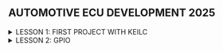 ## AUTOMOTIVE ECU DEVELOPMENT 2025
<details><summary>LESSON 1: FIRST PROJECT WITH KEILC</summary>
    <p>
        
## LESSON 1: FIRST PROJECT WITH KEILC
### 1. Keilc
`KeilC` là một môi trường phát triển tích hợp (IDE) phổ biến được sử dụng để lập trình các vi điều khiển, đặc biệt là dòng vi điều khiển ARM Cortex-M, bao gồm STM32, LPC, Kinetis, và nhiều dòng vi điều khiển khác.
#### 1.1 Các thành phần chính của KeilC
- KeilC bao gồm các thành phần quan trọng sau:
  - µVision IDE: Giao diện tích hợp để viết, biên dịch và debug code.
  - C/C++ Compiler (Arm Compiler): Trình biên dịch mạnh mẽ giúp tối ưu hóa mã nguồn.
  - Debugger: Công cụ gỡ lỗi hỗ trợ mô phỏng và debug trực tiếp trên phần cứng.
  - RTX Real-Time Operating System (RTOS): Hệ điều hành thời gian thực cho vi điều khiển.
#### 1.2. Đặc điểm nổi bật của KeilC
- Hỗ trợ vi điều khiển ARM Cortex-M: KeilC là lựa chọn hàng đầu khi lập trình STM32.
- Không cần CubeMX: Người dùng có thể tự viết code mà không phụ thuộc vào các file tự động sinh của CubeMX.
- Hỗ trợ Debug mạnh mẽ: Cho phép debug qua JTAG, SWD, và giả lập.
- Thư viện phong phú: Cung cấp nhiều thư viện hỗ trợ phát triển ứng dụng nhúng.
- Giao diện trực quan: Dễ dàng cấu hình, quản lý dự án và biên dịch code.

![image](https://github.com/user-attachments/assets/343dceb4-8bb7-4e19-9910-e4676cbe6352)
### 2.Tạo project đầu tiên với Keilc
#### 2.1. Cài đặt
- Cài đặt Keil C về máy :https://www.keil.com/download/
- Cài đặt ST-link driver để nạp và debug: https://www.keil.com/download/
- Cài đặt thư viện chuẩn của STM32F103c8t6 cho keil: https://www.keil.arm.com/devices/
#### 2.2. Tạo project
- Ở màn hình chính của KeilC, trong mục Project, chọn New uVision Project, chọn thư mục lưu và đặt tên.
- Sau khi project được tạo, KeilC sẽ hiện cửa sổ để người dùng chọn dòng MCU sử dụng. Ở đây là STM32F103C8
![image](https://github.com/user-attachments/assets/e08a16bb-667c-477a-abb1-d470ee5c1cf7)
Nhấn OK, chuyển sang cửa sổ để thêm các files và thư viện cần thiết.
![image](https://github.com/user-attachments/assets/9f98fd97-8db1-4205-b58e-a181a07deb5e)
Tạo file main.c và add vào project.
![image](https://github.com/user-attachments/assets/18823c59-1d35-4f5d-bc40-b3fe784e76d0)
có thể thử build để kiểm tra xem có lỗi khi link thư viện không.
### 3. Blink Led PC13
Kit Bluepill có sẵn 1 user led trên board, led này nối tới chân 13 của GPIOC (chân PC13), nên chúng ta sẽ dùng nó để test hoạt động trong bài đầu tiên.
![image](https://github.com/user-attachments/assets/26fab549-ad5d-4b9e-ab35-c811514cf604)
- Để Blink led PC13 cần thực hiện 3 bước:
  - Cấp xung clock cho ngoại vi
  - Cấu hình chân của ngoại vi
  - Sử dụng ngoại v
#### 3.1. Cấp xung clock cho ngoại vi
Để cấu hình hoạt động cho các ngoại vi, trước hết cần cấu hình cấp xung clock cho chúng qua các bus.
- Các ngoại vi được cấp xung clock thông qua các đường bus sau:
  - `AHB (Advanced High Speed Buses)`: Đây là Bus kết nối hệ thống.
  - `APB1, APB2 (Advanced Peripheral Buses 1,2)`: Đây là các Bus kết nối với thiết bị ngoại vi và kết nối với hệ thống thông qua AHB.
-> Để cấu hình Clock cho một ngoại vi, chúng ta cần nắm được ngoại vi đó được cấp clock từ đường bus nào (AHB/APB). 
![image](https://github.com/user-attachments/assets/9cc317d1-ca02-4e6d-a194-83899628b0e5)
- Nhìn sơ đồ ta thấy được, **các GPIO được cấp clock từ APB2**
- **RCC (Reset and Clock Control)** là bộ điều khiển xung nhịp trên STM32, chịu trách nhiệm quản lý nguồn xung nhịp cho CPU, GPIO, bộ nhớ và các ngoại vi khác. Trong STM32F103, RCC có địa chỉ cơ bản là `0x40021000`.
- **APB2** được cấu hình bởi **thanh ghi APB2 peripheral clock enable register (RCC_APB2ENR)**. 
![image](https://github.com/user-attachments/assets/d5bb76c8-7c0d-4bf0-aa03-5f37fa297e8e)
- **thanh ghi APB2 peripheral clock enable register (RCC_APB2ENR)** được định nghĩa với `offset` (độ lệch) so với địa chỉ cơ bản là `0x18`
--> địa chỉ đầy đủ của thanh ghi RCC_APB2ENR là `0x40021018` và được định nghĩa như sau
  ```c
  #define RCC_APB2ENR *((unsigned int*)0x40021018)
  
![image](https://github.com/user-attachments/assets/10539415-44f1-446d-b233-c179ee737c80)
- Set bit IOPCEN lên 1 để cấp clock cho GPIOC.
  ```c
    RCC_APB2ENR |= (1<<4);
#### 3.2. Cấu hình chế độ hoạt động
- Sau khi cấp clock cho GPIOC, cần cấu hình chân (xác định chân và chế độ hoạt động của chân đó, cụ thể là PC13) trong thanh ghi Port configuration register
**Port configuration register low (GPIOx_CRL)**: cấu hình cho các chân từ 0-7 trong Portx
![image](https://github.com/user-attachments/assets/28b528aa-24d6-4881-9294-621d25421837)
**Port configuration register high (GPIOx_CRH)**: cấu hình cho các chân từ 8-15 trong Portx
![image](https://github.com/user-attachments/assets/260c7bb5-897c-4e58-9a2a-00935a498009)
- địa chỉ đầy đủ của thanh ghi GPIOC_CRH là `0x40011004` và được định nghĩa như sau:
  ```c
      #define GPIOC_CRH *((unsigned int *) 0x40011004)// dia chi portc
  
- Các cặp bit CNFy cùng với các cặp bit MODEy tương ứng giúp xác định chế độ hoạt động và các thông số của từng chân. 
- Trong bài này, ta cần cấu hình cho PC13 làm ngõ ra chân Output, Push - pull, tốc độ 50mHz --> nên ta cấu hình thanh ghi GPIOC_CRH, **MODE13** có cặp bit **11** và **CNF13** với cặp bit **00**
![image](https://github.com/user-attachments/assets/1d14befe-d261-4f2f-87f7-b86b774e4697)
    ```c
    GPIOC_CRH &= ~((1<<23)|(1<<22)); // ~(1:1) = (0:0)
	GPIOC_CRH |= ((1<<21)|(1<<20));
#### 3.3. Ghi giá trị 
- Sau khi đã cấu hình xong, tiến hành ghi giá trị ra chân PC13 để điều khiển Led. Trạng thái các chân trên Port tương ứng được xác định bởi các bit trong thanh ghi Port output data register (GPIOx_ODR). 
- Bằng cách thay đổi giá trị Bit ODR13 trong thanh ghi này, chúng ta có thể điều khiển trạng thái Led ở chân PC13.
- Ví dụ, có thể điều khiển led nhấp nháy sau 1 khoảng thời gian bằng các lệnh sau.
    ```c
    while(1){

    	GPIOC->ODR |= 1<<13; // off
    	delay(10000000);
    	GPIOC->ODR &= ~(1<<13); // on
    	delay(10000000);
        }
- Hàm delay() được viết như sau:
    ```c
    void delay(__IO uint32_t timedelay){ 
	for(int i=0; i<timedelay; i++){}
    }
### 4. Xây dựng cấu trúc thanh ghi của các ngoại vi
- Thay vì dùng #define, ta có thể dùng struct để nhóm tất cả các thanh ghi RCC và GPIO vào một cấu trúc:
    ```c
    typedef struct
    {
    unsigned int CRL;
    unsigned int CRH;
    unsigned int IDR;
    unsigned int ODR;
    unsigned int BSRR;
    unsigned int BRR;
    unsigned int LCKR;
    } GPIO_TypeDef;

    
    typedef struct
    {
     volatile unsigned int CR;         // Địa chỉ offset: 0x00
    volatile unsigned int CFGR;       // Địa chỉ offset: 0x04
    volatile unsigned int CIR;        // Địa chỉ offset: 0x08
    volatile unsigned int APB2RSTR;   // Địa chỉ offset: 0x0C
    volatile unsigned int APB1RSTR;   // Địa chỉ offset: 0x10
    volatile unsigned int AHBENR;     // Địa chỉ offset: 0x14
    volatile unsigned int APB2ENR;    // Địa chỉ offset: 0x18
    volatile unsigned int APB1ENR;    // Địa chỉ offset: 0x1C
    volatile unsigned int BDCR;       // Địa chỉ offset: 0x20
    volatile unsigned int CSR;        // Địa chỉ offset: 0x24
    } RCC_TypeDef; // 1 phan tu chiem 32 bit, phan tu tiep theo cung chiem 32bit tiep theo
- Với cách này, ta có thể truy cập thanh ghi như truy cập thuộc tính của struct:
  	```c
  	 #define RCC ((RCC_TypeDef *) 0x40021000) // dia chi cua struct
	#define GPIOC ((GPIO_TypeDef *) 0x40011000) // dia chi port c
	RCC->APB2ENR |= (1 << 4);  // Bật Clock cho GPIOC
### 5. Tổng kết và mở rộng
- Việc code trên thanh ghi nhằm giúp các bạn hiểu rõ cách hoạt động chi tiết của từng ngoại vi, cũng như tăng hiệu suất của chương trình.
- Tuy nhiên, việc lập trình thanh ghi có thể trở nên khá phức tạp
	```c
 	void WritePin(GPIO_TypeDef *GPIO_Port, uint8_t Pin, uint8_t state)
	{
	if(state == HIGH)
	GPIO_Port->ODR |= (1 << Pin);
	else
	GPIO_Port->ODR &= ~(1 << Pin);
	}
	
	void GPIO_Config(void){			
 	   GPIOC->CRH |= GPIO_CRH_MODE13_0; 	//MODE13[1:0] = 11: Output mode, max speed 50 MHz
 	   GPIOC->CRH |= GPIO_CRH_MODE13_1; 	
 	   GPIOC->CRH &= ~GPIO_CRH_CNF13_0;	              //CNF13[1:0] = 00: General purpose output push-pull
   	 GPIOC->CRH &= ~GPIO_CRH_CNF13_1;
	}
 ### 6. Đọc trạng thái nút nhấn
 - Sơ đồ đọc trạng thái
![image](https://github.com/user-attachments/assets/429cbb1b-0092-46f7-b1fe-a155366b30a6)
- Cấp clock cho ngoại vi: cấp cho GPIOA và GPIOC
  	```c
	RCC -> APB2ENR |= ((1<<4)|(1<<2));// bit 1 o vi tri thu 4 va 2, con lai bang 0 (GPIOC va GPIOA)
- Cấu hình chế độ chân:
  ![image](https://github.com/user-attachments/assets/507f207f-630e-4922-ae86-34b16ece68d7)
	```c
 	GPIOC -> CRH&= ~((1<<23)|(1<<22)); // ~(1:1) = (0:0)
	GPIOC ->CRH|= ((1<<21)|(1<<20));
	// PA0
	GPIOA-> CRL &= ~((1<<0)|(1<<1)|(1<<2));
	GPIOA ->CRL |=  (1<<3);
	GPIOA -> ODR |= 1; // pull up or pull down
 - sử dụng ngoại vi:
	```c
	   while(1){
		if((GPIOA->IDR & (1 << 0)) == 0) // Đọc trạng thái nút nhấn
		{
			GPIOC->ODR = 0 << 13;   // Nếu PA0 = 0 -> PC13 = 0
		}
		else
		{
			GPIOC->ODR = 1 << 13;   // Nếu PA0 = 1 -> PC13 = 1
		}
	}
</details>

<details><summary>LESSON 2: GPIO</summary>
    <p>	
	    
 ## LESSON 2: GPIO
 ### 1. Thư viện STM32F10x Standard Peripherals Firmware Library 
- Là 1 thư viện hoàn chỉnh được phát triển cho dòng Stm32. Bao gồm đầy đủ driver cho tất cả các ngoại vi tiêu chuẩn.
- Thư viện này bao gồm các hàm, cấu trúc dữ liệu và macro của các tính năng thiết bị ngoại vi STM32. 
- Cấu trúc thư viện:
	- stm32f10x.h – Header chính của thư viện.
	- Thư viện con (cho từng ngoại vi):
		- stm32f10x_rcc.h – Quản lý clock
		- stm32f10x_gpio.h – Quản lý GPIO
		- stm32f10x_usart.h – Quản lý UART
		- stm32f10x_tim.h – Quản lý Timer
		- stm32f10x_adc.h – Quản lý ADC
		- stm32f10x_exti.h – Quản lý ngắt ngoài
		- … và nhiều thư viện khác
### 2. Cấu hình và sử dụng ngoại vi (GPIO)
- Thư viện SPL cung cấp các hàm và các định nghĩa giúp việc cấu hình và sử dụng ngoại vi dễ dàng và rõ ràng.
- Các hàm phục vụ cho việc cấu hình GPIO, cấp xung ngoại vi được định nghĩa trong file `"stm32f10x_rcc.h"`, và `"stm32f10x_gpio.h"`. Ở trong thư viện này, các cấu hình được chia thành các trường và định nghĩa bằng các cấu trúc như struct và enum.
- chúng ta vẫn sẽ theo 3 bước: Cấp clock ngoại vi, cấu hình và sử dụng.
![image](https://github.com/user-attachments/assets/0470103f-455f-456b-a137-60faaecc33b7)
#### 2.1. Cấp xung clock cho GPIO
- Các hàm có chức năng cấp xung hoặc ngừng cấp xung cho ngoại vi tương ứng. Các hàm này được định nghĩa trong file "stm32f10x_rcc.h". 
- Các hàm này nhận tham số vào là Macro của các ngoại vi được định nghĩa sẵn trong file header, tham số thứ 2 quy định việc cấp hay ngưng xung clock cho ngoại vi tương ứng.
- **RCC_APB1PeriphClockCmd** //Enables or disables the Low Speed APB (APB1) peripheral clock. 
- **RCC_APB2PeriphClockCmd** // Enables or disables the High Speed APB (APB2) peripheral clock.
- **RCC_AHBPeriphClockCmd**
- Trong bài này sử dụng led PC13, nên cấp xung cho GPIOC qua Bus APB2
 	 ```c
	RCC_APB2PeriphClockCmd (RCC_APB2Periph_GPIOC, ENABLE); // để cấu hình clock.
- Viết vào hàm RCC_Config() để gọi hàm cấp xung clock 
	```c
	void RCC_Config(){
		RCC_APB2PeriphClockCmd(RCC_APB2Periph_GPIOC, ENABLE);
		RCC_APB1PeriphClockCmd(RCC_APB1Periph_TIM2, ENABLE);
	}
#### 2.2. Cấu hình GPIO
- Trong thư viện SPL, các thuộc tính của GPIO được tổ chức thành 1 struct GPIO_InitTypeDef chứa các trường GPIO_Mode, GPIO_Pin và GPIO_Speed.
  	```c
	typedef struct
	{
	  uint16_t GPIO_Pin;             /*!< Specifies the GPIO pins to be configured.
	                                      This parameter can be any value of @ref GPIO_pins_define */
	
	  GPIOSpeed_TypeDef GPIO_Speed;  /*!< Specifies the speed for the selected pins.
	                                      This parameter can be a value of @ref GPIOSpeed_TypeDef */
	
	  GPIOMode_TypeDef GPIO_Mode;    /*!< Specifies the operating mode for the selected pins.
	                                      This parameter can be a value of @ref GPIOMode_TypeDef */
	}GPIO_InitTypeDef;

- các thuộc tính của 1 chân trong GPIO có thể được cấu hình thông qua struct GPIO_InitTypeDef, chúng ta sẽ tạo 1 biến struct kiểu này, sau đó gán các giá trị cần cấu hình thông qua biến đó.
 	```c
	GPIO_InitTypeDef GPIO_InitStruct;
	RCC_APB2PeriphClockCmd(RCC_APBxPeriph_GPIOx, ENABLE);
	
	GPIO_InitStruct.GPIO_Pin = GPIO_Pin_x;
	GPIO_InitStruct.GPIO_Mode = GPIO_Mode_xx;
	GPIO_InitStruct.GPIO_Speed = GPIO_Speed_xx;
	GPIO_Init(GPIOx, &GPIO_InitStruct);
 - khởi tạo GPIOx với các tham số đã được thiết lập trong GPIO_InitStruct. Hàm nhận 2 tham số là 1 GPIOx cần khởi tạo và 1 con trỏ trỏ tới struct GPIO_InitTypedDef chứa các thông tin đã thiết lập cho GPIO. 
- Vì vậy, để khởi tạo 1 GPIO để sử dụng, trước tiên cần cấu hình clock, sau đó tạo 1 struct GPIO_InitTypedDef  cấu hình tham số cho GPIO, sau đó gọi hàm GPIO_Init() với GPIOx cần cấu hình và struct vừa tạo.

##### 2.2.1. GPIO_Pin
- GPIO_Pin là trường xác định chân trong GPIOx tương ứng. các giá trị được khai báo trong file header, có dạng GPIO_Pin_x với x là chân từ 0-15.
![image](https://github.com/user-attachments/assets/86ad598b-be52-4735-b455-e2957d3acc1b)
##### 2.2.2. GPIO_Speed
- GPIO_Speed là trường xác định tốc độ đáp ứng của chân. Thường được cấu hình đi kèm với chế độ Output, các giá trị cũng được khai báo trong file header trong GPIO_SpeedTypeDef:
	```c
 	typedef enum
	{ 
	  GPIO_Speed_10MHz = 1,
	  GPIO_Speed_2MHz, 
	  GPIO_Speed_50MHz
	}GPIOSpeed_TypeDef;
##### 2.2.3. GPIO Mode
- GPIO_Mode là một trường dùng để xác định chế độ hoạt động của chân GPIO trong thư viện của STM32. 
	```c
	 typedef enum
	{ GPIO_Mode_AIN = 0x0,
	  GPIO_Mode_IN_FLOATING = 0x04,
	  GPIO_Mode_IPD = 0x28,
	  GPIO_Mode_IPU = 0x48,
	  GPIO_Mode_Out_OD = 0x14,
	  GPIO_Mode_Out_PP = 0x10,
	  GPIO_Mode_AF_OD = 0x1C,
	  GPIO_Mode_AF_PP = 0x18
	}GPIOMode_TypeDef;
- GPIO_Mode_AIN:
	- Mô tả: Analog Input.
	- Giải thích: Chân GPIO được cấu hình làm đầu vào analog. Thường được sử dụng cho các chức năng như ADC (Analog to Digital Converter).
- GPIO_Mode_IN_FLOATING:
	- Mô tả: Floating Input.
	- Giải thích: Chân GPIO được cấu hình làm đầu vào và ở trạng thái nổi (không pull-up hay pull-down). Điều này có nghĩa là chân không được kết nối cố định với mức cao (VDD) hoặc mức thấp (GND) thông qua điện trở.
- GPIO_Mode_IPD:
 	- Mô tả: Input with Pull-down.
	- Giải thích: Chân GPIO được cấu hình làm đầu vào với một điện trở pull-down nội bộ kích hoạt. Khi không có tín hiệu nào được áp dụng lên chân này, nó sẽ được kéo về mức thấp (GND).
- GPIO_Mode_IPU:
	- Mô tả: Input with Pull-up.
	- Giải thích: Chân GPIO được cấu hình làm đầu vào với một điện trở pull-up nội bộ kích hoạt. Khi không có tín hiệu nào được áp dụng lên chân này, nó sẽ được kéo về mức cao (VDD).
 - GPIO_Mode_Out_OD:
	- Mô tả: Open-drain Output.
	- Giải thích: Chân GPIO được cấu hình làm đầu ra với chế độ open-drain. Trong chế độ này, chân có thể được kéo xuống mức thấp, nhưng để đạt được mức cao, cần một điện trở pull-up ngoài hoặc từ một nguồn khác.
 - GPIO_Mode_Out_PP:
	- Mô tả: Push-pull Output.
	- Giải thích: Chân GPIO được cấu hình làm đầu ra với chế độ push-pull. Trong chế độ này, chân có thể đạt được cả mức cao và mức thấp mà không cần bất kỳ phần cứng bổ sung nào.
- GPIO_Mode_AF_OD:
	- Mô tả: Alternate Function Open-drain.
	- Giải thích: Chân GPIO được cấu hình để hoạt động trong một chức năng thay thế (như USART, I2C, etc.) và sử dụng chế độ open-drain.
- GPIO_Mode_AF_PP:
	 - Mô tả: Alternate Function Push-pull.
	- Giải thích: Chân GPIO được cấu hình để hoạt động trong một chức năng thay thế và sử dụng chế độ push-pull.
#### 2.3. Các hàm cơ bản trên GPIO
- Thư viện SPL hỗ trợ sẵn các hàm để thực thi trên các GPIO.
- **GPIO_SetBits(GPIO_TypeDef GPIOx, uint16_t GPIO_Pin)**
		-  Mô tả: Đặt một hoặc nhiều chân GPIO ở mức cao (logic 1).
		- Tham số:
			- GPIOx: là cổng GPIO muốn điều khiển (ví dụ: GPIOA, GPIOB,...).
			- GPIO_Pin: chọn chân hoặc chân cần đặt ở mức cao (ví dụ: GPIO_Pin_0, GPIO_Pin_1 hoặc kết hợp như GPIO_Pin_0 | GPIO_Pin_1).
 - **GPIO_ResetBits(GPIO_TypeDef GPIOx, uint16_t GPIO_Pin)**
	- Mô tả: Đặt một hoặc nhiều chân GPIO ở mức thấp (logic 0).
	- Tham số: Tương tự như hàm GPIO_SetBits.
- **GPIO_ReadInputDataBit(GPIO_TypeDef GPIOx, uint16_t GPIO_Pin)**
	- Mô tả: Đọc trạng thái của một chân GPIO đã được cấu hình là input.
	- Tham số: Tương tự như hàm GPIO_SetBits.
	- Giá trị trả về: Trả về Bit_SET nếu chân đang ở mức cao hoặc Bit_RESET nếu chân đang ở mức thấp.
- **GPIO_ReadOutputDataBit(GPIO_TypeDef GPIOx, uint16_t GPIO_Pin)**
	- Mô tả: Đọc trạng thái của một chân GPIO đã được cấu hình là output.
	- Tham số: Tương tự như hàm GPIO_SetBits.
	- Giá trị trả về: Trả về Bit_SET nếu chân đang ở mức cao hoặc Bit_RESET nếu chân đang ở mức thấp.
- **GPIO_WriteBit(GPIO_TypeDef GPIOx, uint16_t GPIO_Pin, BitAction BitVal)**
	- Mô tả: Đặt trạng thái của một chân GPIO dựa trên giá trị của BitVal.
	- Tham số:
		- GPIOx và GPIO_Pin tương tự như hàm GPIO_SetBits.
		- BitVal: là giá trị mà bạn muốn đặt cho chân GPIO, có thể là Bit_SET hoặc Bit_RESET.
- **GPIO_ReadInputData(GPIO_TypeDef GPIOx)**
	- Mô tả: Đọc giá trị của tất cả các chân GPIO đã được cấu hình là đầu vào trên cổng GPIO chỉ định.
	- Tham số:
		- GPIOx: cổng GPIO mà bạn muốn đọc (ví dụ: GPIOA, GPIOB,...).
		- Giá trị trả về: Một giá trị 16-bit biểu diễn trạng thái của tất cả các chân trên cổng GPIO.
 - **GPIO_ReadOutputData(GPIO_TypeDef GPIOx)**
	- Mô tả: Đọc giá trị của tất cả các chân GPIO đã được cấu hình là đầu ra trên cổng GPIO chỉ định.
	- Tham số:
		- GPIOx: cổng GPIO mà bạn muốn đọc.
		- Giá trị trả về: Một giá trị 16-bit biểu diễn trạng thái của tất cả các chân trên cổng GPIO.
 - **GPIO_Write(GPIO_TypeDef GPIOx, uint16_t PortVal)**
	- Mô tả: Ghi giá trị cho toàn bộ cổng GPIO.
	- Tham số:
		- GPIOx: cổng GPIO bạn muốn ghi.
		- PortVal: giá trị 16-bit mà bạn muốn đặt cho cổng GPIO.
- **GPIO_PinLockConfig(GPIO_TypeDef GPIOx, uint16_t GPIO_Pin)**
	- Mô tả: Khóa cấu hình của chân GPIO. Sau khi chân đã bị khóa, bạn sẽ không thể thay đổi cấu hình của nó cho đến khi hệ thống được reset.
	- Tham số:
		- GPIOx: cổng GPIO mà bạn muốn khóa chân.
		- GPIO_Pin: chọn chân cần khóa (ví dụ: GPIO_Pin_0, GPIO_Pin_1 hoặc kết hợp như GPIO_Pin_0 | GPIO_Pin_1).
- **GPIO_EventOutputConfig(uint8_t GPIO_PortSource, uint8_t GPIO_PinSource)**
	- Mô tả: Cấu hình chân sự kiện đầu ra.
	- Tham số:
		- GPIO_PortSource: xác định cổng GPIO.
		- GPIO_PinSource: xác định chân GPIO.
- **GPIO_EventOutputCmd(FunctionalState NewState)**
	- Mô tả: Cho phép hoặc vô hiệu hóa chân sự kiện đầu ra.
	- Tham số:
	- NewState: trạng thái mới của chân. Có thể là ENABLE hoặc DISABLE.
 - **GPIO_AFIODeInit()**
	- Mô tả: Đặt lại tất cả các thanh ghi của AFIO (Alternate Function IO) về giá trị mặc định.


	





